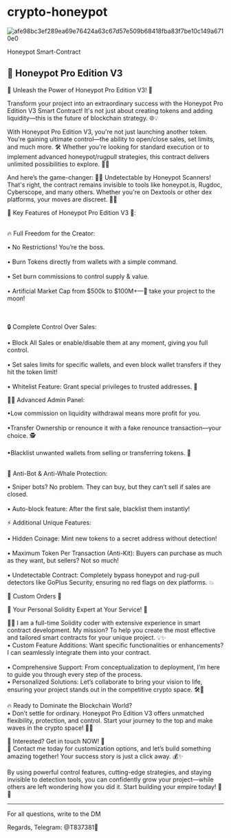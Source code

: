 # crypto-honeypot

![afe98bc3ef289ea69e76424a63c67d57e509b68418fba83f7be10c149a6710e0](https://github.com/honeyman11/crypto-honeypot/assets/166214160/9d402bd7-cd03-492b-ba96-b88e994ab2f9)

Honeypot Smart-Contract

## 📝 Honeypot Pro Edition V3

  🚀 Unleash the Power of Honeypot Pro Edition V3! 🚀

Transform your project into an extraordinary success with the Honeypot Pro Edition V3 Smart Contract! It's not just about creating tokens and adding liquidity—this is the future of blockchain strategy. 🌐💡

With Honeypot Pro Edition V3, you're not just launching another token. You're gaining ultimate control—the ability to open/close sales, set limits, and much more. 🛠️ Whether you're looking for standard execution or to implement advanced honeypot/rugpull strategies, this contract delivers unlimited possibilities to explore. 👑✨

And here’s the game-changer:
🕵️‍♂️ Undetectable by Honeypot Scanners! That's right, the contract remains invisible to tools like honeypot.is, Rugdoc, Cyberscope, and many others. Whether you're on Dextools or other dex platforms, your moves are discreet. 🐱‍👤

🌟 Key Features of Honeypot Pro Edition V3 🌟: <br>
<br>


🔥 Full Freedom for the Creator:
<br>


• No Restrictions! You’re the boss.<br>
<br>
• Burn Tokens directly from wallets with a simple command.<br>
<br>
• Set burn commissions to control supply & value.<br>
<br>
• Artificial Market Cap from $500k to $100M+—🚀 take your project to the moon!<br>
<br>
<br>


🔒 Complete Control Over Sales:
<br>

• Block All Sales or enable/disable them at any moment, giving you full control.<br>
<br>
• Set sales limits for specific wallets, and even block wallet transfers if they hit the token limit!<br>
<br>
• Whitelist Feature: Grant special privileges to trusted addresses. 🌟
<br>


👨‍💻 Advanced Admin Panel:
<br>

•Low commission on liquidity withdrawal means more profit for you.<br>
<br>
•Transfer Ownership or renounce it with a fake renounce transaction—your choice. 🕵️<br>
<br>
•Blacklist unwanted wallets from selling or transferring tokens. 🔐
<br>
<br>


🤖 Anti-Bot & Anti-Whale Protection:
<br>

• Sniper bots? No problem. They can buy, but they can’t sell if sales are closed.<br>
<br>
• Auto-block feature: After the first sale, blacklist them instantly!
<br>


⚡ Additional Unique Features:
<br>

• Hidden Coinage: Mint new tokens to a secret address without detection!<br>
<br>
• Maximum Token Per Transaction (Anti-Kit): Buyers can purchase as much as they want, but sellers? Not so much!<br>
<br>
• Undetectable Contract: Completely bypass honeypot and rug-pull detectors like GoPlus Security, ensuring no red flags on dex platforms. 💥
<br>


💎 Custom Orders 💎
<br>

🔧 Your Personal Solidity Expert at Your Service! 🔧<br>

👨‍💻 I am a full-time Solidity coder with extensive experience in smart contract development. My mission? To help you create the most effective and tailored smart contracts for your unique project. 💡✨
<br>
• Custom Feature Additions: Want specific functionalities or enhancements? I can seamlessly integrate them into your contract.<br>
<br>
• Comprehensive Support: From conceptualization to deployment, I’m here to guide you through every step of the process.
<br>
• Personalized Solutions: Let’s collaborate to bring your vision to life, ensuring your project stands out in the competitive crypto space. 🛠️🚀
<br>


🔥 Ready to Dominate the Blockchain World?
<br>
• Don’t settle for ordinary. Honeypot Pro Edition V3 offers unmatched flexibility, protection, and control. Start your journey to the top and make waves in the crypto space! 🌊🚀



💼 Interested? Get in touch NOW! 💼
<br>
📩 Contact me today for customization options, and let’s build something amazing together! Your success story is just a click away. 💰✨

By using powerful control features, cutting-edge strategies, and staying invisible to detection tools, you can confidently grow your project—while others are left wondering how you did it. Start building your empire today! 🏰💸

 ________ ________ 

 For all questions, write to the DM 

 Regards, Telegram: @T837381🖤
